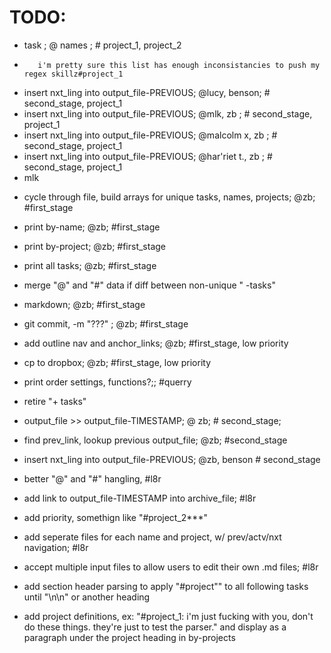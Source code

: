 # TODO:

- task ; @ names ; # project_1, project_2
+ 	  	 i'm pretty sure this list has enough inconsistancies to push my regex skillz#project_1
- insert nxt_ling into output_file-PREVIOUS; @lucy, benson; # second_stage, project_1
- insert nxt_ling into output_file-PREVIOUS; @mlk, zb ; # second_stage, project_1
- insert nxt_ling into output_file-PREVIOUS; @malcolm x, zb ; # second_stage, project_1
- insert nxt_ling into output_file-PREVIOUS; @har'riet t., zb ; # second_stage, project_1
- mlk

+ cycle through file, build arrays for unique tasks, names, projects; @zb; #first_stage
- print by-name; @zb; #first_stage	 
- print by-project; @zb; #first_stage  
- print all tasks; @zb; #first_stage	  
- merge "@" and "#" data if diff between non-unique " -tasks"
- markdown; @zb; #first_stage
- git commit, -m "???" ; @zb; #first_stage
- add outline nav and anchor_links; @zb; #first_stage, low priority
- cp to dropbox; @zb; #first_stage, low priority
- print order settings, functions?;; #querry

- retire "+ tasks"
- output_file >> output_file-TIMESTAMP; @ zb; # second_stage;
- find prev_link, lookup previous output_file; @zb; #second_stage
- insert nxt_ling into output_file-PREVIOUS; @zb, benson # second_stage
- better "@" and "#" hangling, #l8r

- add link to output_file-TIMESTAMP into archive_file; #l8r
- add priority, somethign like "#project_2***"
- add seperate files for each name and project, w/ prev/actv/nxt navigation; #l8r
- accept multiple input files to allow users to edit their own .md files; #l8r
- add section header parsing to apply "#project"" to all following tasks until "\n\n" or another heading
- add project definitions, ex: "#project_1: i'm just fucking with you, don't do these things. they're just to test the parser." and display as a paragraph under the project heading in by-projects

